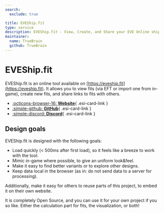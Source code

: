 ```yaml
---
search:
  exclude: true

title: EVEShip.fit
type: service
description: EVEShip.fit - View, Create, and Share your EVE Online ship fits online
maintainer:
  name: TrueBrain
  github: TrueBrain
---
```


# EVEShip.fit

EVEShip.fit is an online tool available on [https://eveship.fit](https://eveship.fit).
It allows you to view fits (via EFT or import one from in-game), create new fits, and share links to fits with others.

<div class="grid cards" markdown>

- [:octicons-browser-16: **Website**](https://eveship.fit){ .esi-card-link }
- [:simple-github: **GitHub**](https://github.com/EVEShipFit/){ .esi-card-link }
- [:simple-discord: **Discord**](https://discord.gg/S5V5BkvNf7){ .esi-card-link }

</div>

## Design goals

EVEShip.fit is designed with the following goals:

- Load quickly (< 500ms after first load), so it feels like a breeze to work with the tool.
- Mimic in-game where possible, to give an uniform look&feel.
- Make it easy to find better variants or to explore other designs.
- Keep data local in the browser (as in: do not send data to a server for processing).

Additionally, make it easy for others to reuse parts of this project, to embed it on their own website.

It is completely Open Source, and you can use it for your own project if you so like.
Either the calculation part for fits, the visualization, or both!
